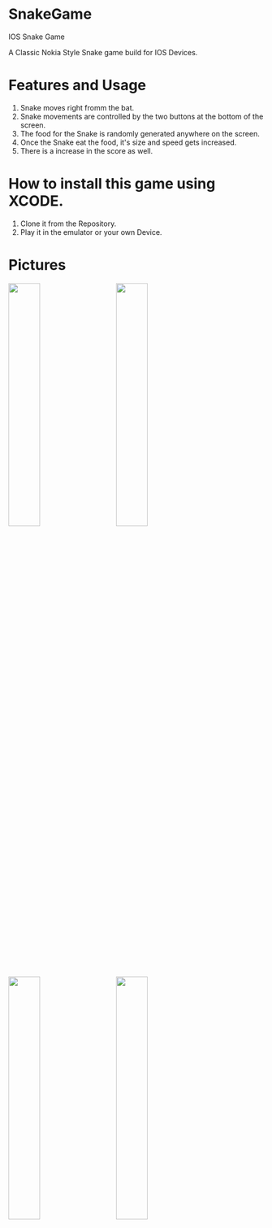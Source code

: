 # SnakeGame
IOS Snake Game


A Classic Nokia Style Snake game build for IOS Devices.

# Features and Usage
1. Snake moves right fromm the bat. 
2. Snake movements are controlled by the two buttons at the bottom of the screen.
3. The food for the Snake is randomly generated anywhere on the screen.
4. Once the Snake eat the food, it's size and speed gets increased.
5. There is a increase in the score as well.


# How to install this game using XCODE.
1. Clone it from the Repository.
2. Play it in the emulator or your own Device.


# Pictures

<img src="https://user-images.githubusercontent.com/10769198/162049073-aab2aedc-8c31-413f-9143-a8c515f288f0.png" width = "35%" height = "35%" > &nbsp; &nbsp; &nbsp; &nbsp; 
<img src="https://user-images.githubusercontent.com/10769198/162049080-33279adc-68de-48f8-b34a-8ccfe307cf75.png" width = "35%" height = "35%" >  &nbsp; &nbsp; &nbsp; &nbsp; 
<img src="https://user-images.githubusercontent.com/10769198/162049082-8c8c5dd4-5488-4fc5-bce5-b37e6e56bd44.png" width = "35%" height = "35%" >  &nbsp; &nbsp; &nbsp; &nbsp; 
<img src="https://user-images.githubusercontent.com/10769198/162049086-b6196477-1811-4972-8da1-29d0e9ecd5e3.png" width = "35%" height = "35%" >  &nbsp; &nbsp; &nbsp; &nbsp; 
